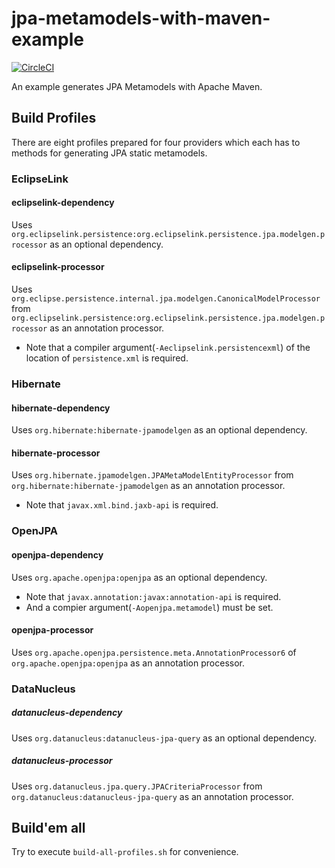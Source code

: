 # jpa-metamodels-with-maven-example

[![CircleCI](https://circleci.com/gh/jinahya/jpa-metamodels-with-maven-example/tree/develop.svg?style=svg)](https://circleci.com/gh/jinahya/jpa-metamodels-with-maven-example/tree/develop)

An example generates JPA Metamodels with Apache Maven.

## Build Profiles

There are eight profiles prepared for four providers which each has to methods for generating JPA static metamodels.

### EclipseLink

#### eclipselink-dependency
Uses `org.eclipselink.persistence:org.eclipselink.persistence.jpa.modelgen.processor` as an optional dependency.

#### eclipselink-processor
Uses `org.eclipse.persistence.internal.jpa.modelgen.CanonicalModelProcessor` from `org.eclipselink.persistence:org.eclipselink.persistence.jpa.modelgen.processor` as an annotation processor.

* Note that a compiler argument(`-Aeclipselink.persistencexml`) of the location of `persistence.xml` is required.

### Hibernate

#### hibernate-dependency
Uses `org.hibernate:hibernate-jpamodelgen` as an optional dependency.

#### hibernate-processor
Uses `org.hibernate.jpamodelgen.JPAMetaModelEntityProcessor` from `org.hibernate:hibernate-jpamodelgen` as an annotation processor.
* Note that `javax.xml.bind.jaxb-api` is required.

### OpenJPA

#### openjpa-dependency
Uses `org.apache.openjpa:openjpa` as an optional dependency.
* Note that `javax.annotation:javax:annotation-api` is required.
* And a compier argument(`-Aopenjpa.metamodel`) must be set.

#### openjpa-processor
Uses `org.apache.openjpa.persistence.meta.AnnotationProcessor6` of `org.apache.openjpa:openjpa` as an annotation processor.

### DataNucleus

##### datanucleus-dependency
Uses `org.datanucleus:datanucleus-jpa-query` as an optional dependency.

##### datanucleus-processor
Uses `org.datanucleus.jpa.query.JPACriteriaProcessor` from `org.datanucleus:datanucleus-jpa-query` as an annotation processor.

## Build'em all
Try to execute `build-all-profiles.sh` for convenience.
